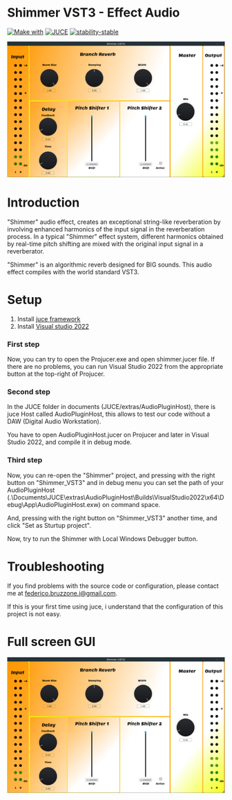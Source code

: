 # Shimmer VST3 - Effect Audio

[![Make with](https://img.shields.io/badge/Made%20with-C%2B%2B-orange)]()
[![JUCE](https://img.shields.io/badge/framework-JUCE-green)](https://juce.com)
[![stability-stable](https://img.shields.io/badge/stability-stable-green.svg)](https://github.com/emersion/stability-badges#stable)


<img src="./Docs/Shimmer_VST3.png" width="600" heigth="600"/>

# Introduction
"Shimmer" audio effect, creates an exceptional string-like reverberation by involving enhanced harmonics of the input signal in the reverberation process. In a typical "Shimmer" effect system, different harmonics obtained by real-time pitch shifting are mixed with the original input signal in a reverberator.

"Shimmer" is an algorithmic reverb designed for BIG sounds. This audio effect compiles with the world standard VST3.

# Setup 
1. Install [juce framework](https://juce.com/get-juce/download)
2. Install [Visual studio 2022](https://visualstudio.microsoft.com)

### First step
Now, you can try to open the Projucer.exe and open shimmer.jucer file. If there are no problems, you can run Visual Studio 2022 from the appropriate button at the top-right of Projucer.

### Second step

In the JUCE folder in documents (JUCE/extras/AudioPluginHost), there is juce Host called AudioPluginHost, this allows to test our code without a DAW (Digital Audio Workstation).

You have to open AudioPluginHost.jucer on Projucer and later in Visual Studio 2022, and compile it in debug mode.

### Third step

Now, you can re-open the "Shimmer" project, and pressing with the right button on "Shimmer_VST3" and in debug menu you can set the path of your AudioPluginHost (.\Documents\JUCE\extras\AudioPluginHost\Builds\VisualStudio2022\x64\Debug\App\AudioPluginHost.exw) on command space.

And, pressing with the right button on "Shimmer_VST3" another time, and click
"Set as Sturtup project".

Now, try to run the Shimmer with Local Windows Debugger button.

# Troubleshooting
If you find problems with the source code or configuration, please contact me at federico.bruzzone.i@gmail.com.

If this is your first time using juce, i understand that the configuration of this project is not easy.

# Full screen GUI
![Shimmer_VST3](./Docs/Shimmer_VST3.png)
